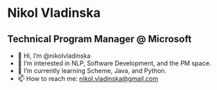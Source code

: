 # Nikol Vladinska
## Technical Program Manager @ Microsoft

- 👋 Hi, I’m @nikolvladinska
- 👀 I’m interested in NLP, Software Development, and the PM space.
- 🌱 I’m currently learning Scheme, Java, and Python.
- 📫 How to reach me: nikol.vladinska@gmail.com
